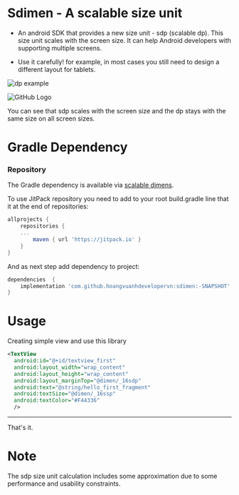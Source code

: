 # Sdimen - A scalable size unit  
- An android SDK that provides a new size unit - sdp (scalable dp). This size unit scales with the screen size. It can help Android developers with supporting multiple screens.  

- Use it carefully! for example, in most cases you still need to design a different layout for tablets.



![dp example](https://firebasestorage.googleapis.com/v0/b/contact-15400.appspot.com/o/Images%2FScreenshots%2FScreenshot_2020-08-11-20-30-32-787_com.hvasoftware.hdimensions.jpg?alt=media&token=4a480acf-e702-495d-abad-d58d094bc116)



![GitHub Logo](https://firebasestorage.googleapis.com/v0/b/contact-15400.appspot.com/o/Images%2FScreenshots%2FScreenshot_2020-08-11-20-30-38-199_com.hvasoftware.hdimensions.jpg?alt=media&token=018a2c7e-ed0e-4fc7-86fc-48cf13b79d87)


You can see that sdp scales with the screen size and the dp stays with the same size on all screen sizes.


# Gradle Dependency

### Repository

The Gradle dependency is available via [scalable dimens](https://jitpack.io/#hoangvuanhdevelopervn/sdime).

To use JitPack repository you need to add to your root build.gradle line that it at the end of repositories:

```gradle
allprojects {
    repositories {
	... 
        maven { url 'https://jitpack.io' }
    }
}
```

And as next step add dependency to project:

```gradle
dependencies  {
    implementation 'com.github.hoangvuanhdevelopervn:sdimen:-SNAPSHOT'
}
```


  
  # Usage


Creating simple view and use this library

```xml
<TextView  
  android:id="@+id/textview_first"  
  android:layout_width="wrap_content"  
  android:layout_height="wrap_content"  
  android:layout_marginTop="@dimen/_16sdp"  
  android:text="@string/hello_first_fragment"  
  android:textSize="@dimen/_16ssp"  
  android:textColor="#F44336"  
  />
```


---
That's it.
  
  
# Note  
The sdp size unit calculation includes some approximation due to some performance and usability constraints.
